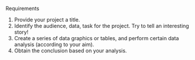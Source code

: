 
Requirements 
1) Provide your project a title. 
2) Identify the audience, data, task for the project. Try to tell an interesting story! 
3) Create a series of data graphics or tables, and perform certain data analysis (according to your aim). 
4) Obtain the conclusion based on your analysis. 